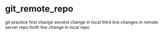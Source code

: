 # git_remote_repo
git practice
first change
second change in local 
third line changes in remote server repo
forth line change in local repo